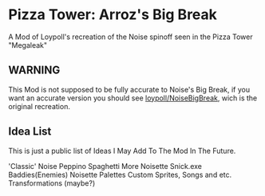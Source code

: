 # Pizza Tower: Arroz's Big Break
A Mod of Loypoll's recreation of the Noise spinoff seen in the Pizza Tower "Megaleak"

## WARNING
This Mod is not supposed to be fully accurate to Noise's Big Break, if you want an accurate version you should see [loypoll/NoiseBigBreak](https://github.com/loypoll/NoiseBigBreak), wich is the original recreation.

## Idea List
This is just a public list of Ideas I May Add To The Mod In The Future.

'Classic' Noise
Peppino Spaghetti
More Noisette
Snick.exe
Baddies(Enemies)
Noisette Palettes
Custom Sprites, Songs and etc.
Transformations (maybe?)